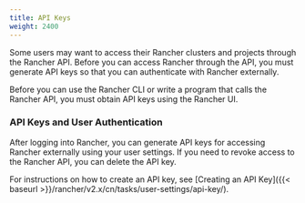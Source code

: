 ```yaml
---
title: API Keys
weight: 2400
---
```


Some users may want to access their Rancher clusters and projects through the Rancher API. Before you can access Rancher through the API, you must generate API keys so that you can authenticate with Rancher externally.

Before you can use the Rancher CLI or write a program that calls the Rancher API, you must obtain API keys using the Rancher UI.

### API Keys and User Authentication

After logging into Rancher, you can generate API keys for accessing Rancher externally using your user settings. If you need to revoke access to the Rancher API, you can delete the API key.

For instructions on how to create an API key, see [Creating an API Key]({{< baseurl >}}/rancher/v2.x/cn/tasks/user-settings/api-key/).
